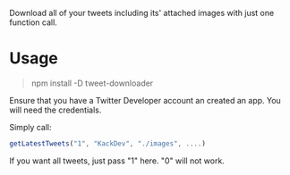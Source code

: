 Download all of your tweets including its' attached images with just one function call. 

# Usage

>npm install -D tweet-downloader

Ensure that you have a Twitter Developer account an created an app. You will need the credentials.

Simply call:
```js
getLatestTweets("1", "KackDev", "./images", ....)
```

If you want all tweets, just pass "1" here. "0" will not work.

